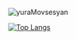 <p align="left"><img src="https://github-readme-stats.vercel.app/api?username=yuraMovsesyan&show_icons=true&theme=default" alt="yuraMovsesyan"/></p>
<!--radical, merko, tokyonight-->

[![Top Langs](https://github-readme-stats.vercel.app/api/top-langs/?username=yuraMovsesyan&theme=default)](https://github.com/yuraMovsesyan/github-readme-stats)
